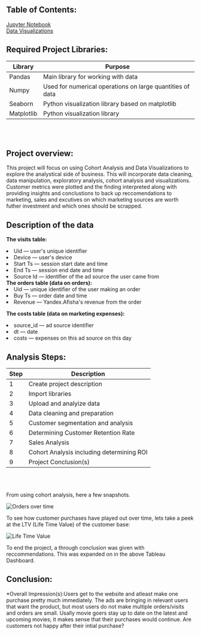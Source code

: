 ## Table of Contents:
[Jupyter Notebook](https://github.com/julyndav/Business_Analytics/blob/main/BA_Yandex-Afisha.ipynb)<br>
[Data Visualizations](https://github.com/julyndav/Business_Analytics/tree/main/cohort_images)

## Required Project Libraries:
| Library |Purpose |
| --- | --- |
| Pandas | Main library for working with data |
| Numpy | Used for numerical operations on large quantities of data |
| Seaborn | Python visualization library based on matplotlib |
| Matplotlib | Python visualization library |
<br>
<br>

## Project overview:

This project will focus on using Cohort Analysis and Data Visualizations to explore the analystical side of business. This will incorporate data cleaning, data manipulation, exploratory analysis, cohort analysis and visualizations. Customer metrics were plotted and the finding interpreted along with providing insights and conclustions to back up reccomendations to marketing, sales and excutives on which marketing sources are worth futher investment and which ones should be scrapped. 


## Description of the data
<b>The visits table:</b><li>
Uid — user's unique identifier<li>
Device — user's device<li>
Start Ts — session start date and time<li>
End Ts — session end date and time<li>
Source Id — identifier of the ad source the user came from
<br>
<b>The orders table (data on orders):</b><li>
Uid — unique identifier of the user making an order<li>
Buy Ts — order date and time<li>
Revenue — Yandex.Afisha's revenue from the order<br>

<b>The costs table (data on marketing expenses):</b><li>
source_id — ad source identifier<li>
dt — date<li>
costs — expenses on this ad source on this day

## Analysis Steps:
| Step |Description |
| --- | --- |
| 1 | Create project description |
| 2 | Import libraries |
| 3 | Upload and analyize data |
| 4 | Data cleaning and preparation |
| 5 | Customer segmentation and analysis |
| 6 | Determining Customer Retention Rate |
| 7 | Sales Analysis |
| 8 | Cohort Analysis including determining ROI |
| 9 | Project Conclusion(s) |


<br></br>

From using cohort analysis, here a few snapshots.  <p>
![Orders over time](https://github.com/julyndav/Business_Analytics/blob/main/cohort_images/order%20over%20time.png)
<p>
<p></p>
To see how customer purchases have played out over time, lets take a peek at the LTV (Life Time Value) of the customer base:

![Life Time Value](https://github.com/julyndav/Business_Analytics/blob/main/cohort_images/LTV.png)

To end the project, a through conclusion was given with reccommendations. This was expanded on in the above Tableau Dashboard. 

## Conclusion:
*Overall Impression(s):Users get to the website and atleast make one purchase pretty much immediately. The ads are bringing in relevant users that want the product, but most users do not make multiple orders/visits and orders are small. Usally movie goers stay up to date on the latest and upcoming movies; it makes sense that their purchases would continue. Are customers not happy after their intial purchase?
